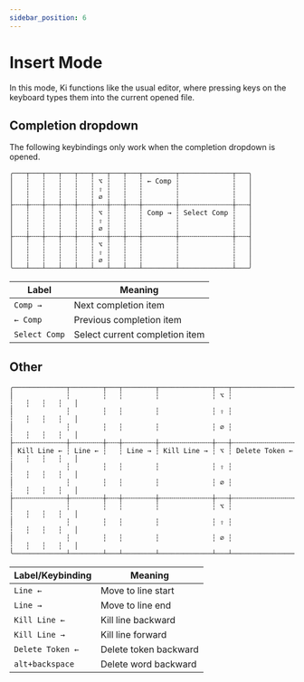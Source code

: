 ```yaml
---
sidebar_position: 6
---
```


# Insert Mode

In this mode, Ki functions like the usual editor, where pressing keys on
the keyboard types them into the current opened file.

## Completion dropdown

The following keybindings only work when the completion dropdown is opened.

```
╭───┬───┬───┬───┬───┬───┬───┬───┬────────┬─────────────┬───╮
│   ┆   ┆   ┆   ┆   ┆ ⌥ ┆   ┆   ┆ ← Comp ┆             ┆   │
│   ┆   ┆   ┆   ┆   ┆ ⇧ ┆   ┆   ┆        ┆             ┆   │
│   ┆   ┆   ┆   ┆   ┆ ∅ ┆   ┆   ┆        ┆             ┆   │
├╌╌╌┼╌╌╌┼╌╌╌┼╌╌╌┼╌╌╌┼╌╌╌┼╌╌╌┼╌╌╌┼╌╌╌╌╌╌╌╌┼╌╌╌╌╌╌╌╌╌╌╌╌╌┼╌╌╌┤
│   ┆   ┆   ┆   ┆   ┆ ⌥ ┆   ┆   ┆ Comp → ┆ Select Comp ┆   │
│   ┆   ┆   ┆   ┆   ┆ ⇧ ┆   ┆   ┆        ┆             ┆   │
│   ┆   ┆   ┆   ┆   ┆ ∅ ┆   ┆   ┆        ┆             ┆   │
├╌╌╌┼╌╌╌┼╌╌╌┼╌╌╌┼╌╌╌┼╌╌╌┼╌╌╌┼╌╌╌┼╌╌╌╌╌╌╌╌┼╌╌╌╌╌╌╌╌╌╌╌╌╌┼╌╌╌┤
│   ┆   ┆   ┆   ┆   ┆ ⌥ ┆   ┆   ┆        ┆             ┆   │
│   ┆   ┆   ┆   ┆   ┆ ⇧ ┆   ┆   ┆        ┆             ┆   │
│   ┆   ┆   ┆   ┆   ┆ ∅ ┆   ┆   ┆        ┆             ┆   │
╰───┴───┴───┴───┴───┴───┴───┴───┴────────┴─────────────┴───╯
```

| Label         | Meaning                        |
| ------------- | ------------------------------ |
| `Comp →`      | Next completion item           |
| `← Comp`      | Previous completion item       |
| `Select Comp` | Select current completion item |

## Other

```
╭─────────────┬────────┬───┬────────┬─────────────┬───┬────────────────┬───┬───┬───┬───╮
│             ┆        ┆   ┆        ┆             ┆ ⌥ ┆                ┆   ┆   ┆   ┆   │
│             ┆        ┆   ┆        ┆             ┆ ⇧ ┆                ┆   ┆   ┆   ┆   │
│             ┆        ┆   ┆        ┆             ┆ ∅ ┆                ┆   ┆   ┆   ┆   │
├╌╌╌╌╌╌╌╌╌╌╌╌╌┼╌╌╌╌╌╌╌╌┼╌╌╌┼╌╌╌╌╌╌╌╌┼╌╌╌╌╌╌╌╌╌╌╌╌╌┼╌╌╌┼╌╌╌╌╌╌╌╌╌╌╌╌╌╌╌╌┼╌╌╌┼╌╌╌┼╌╌╌┼╌╌╌┤
│ Kill Line ← ┆ Line ← ┆   ┆ Line → ┆ Kill Line → ┆ ⌥ ┆ Delete Token ← ┆   ┆   ┆   ┆   │
│             ┆        ┆   ┆        ┆             ┆ ⇧ ┆                ┆   ┆   ┆   ┆   │
│             ┆        ┆   ┆        ┆             ┆ ∅ ┆                ┆   ┆   ┆   ┆   │
├╌╌╌╌╌╌╌╌╌╌╌╌╌┼╌╌╌╌╌╌╌╌┼╌╌╌┼╌╌╌╌╌╌╌╌┼╌╌╌╌╌╌╌╌╌╌╌╌╌┼╌╌╌┼╌╌╌╌╌╌╌╌╌╌╌╌╌╌╌╌┼╌╌╌┼╌╌╌┼╌╌╌┼╌╌╌┤
│             ┆        ┆   ┆        ┆             ┆ ⌥ ┆                ┆   ┆   ┆   ┆   │
│             ┆        ┆   ┆        ┆             ┆ ⇧ ┆                ┆   ┆   ┆   ┆   │
│             ┆        ┆   ┆        ┆             ┆ ∅ ┆                ┆   ┆   ┆   ┆   │
╰─────────────┴────────┴───┴────────┴─────────────┴───┴────────────────┴───┴───┴───┴───╯
```

| Label/Keybinding | Meaning               |
| ---------------- | --------------------- |
| `Line ←`         | Move to line start    |
| `Line →`         | Move to line end      |
| `Kill Line ←`    | Kill line backward    |
| `Kill Line →`    | Kill line forward     |
| `Delete Token ←` | Delete token backward |
| `alt+backspace`  | Delete word backward  |
